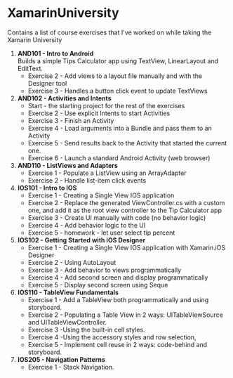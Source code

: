 # XamarinUniversity
Contains a list of course exercises that I've worked on while taking the Xamarin University


<ol>
 <li><b>AND101 - Intro to Android</b> <br>
 Builds a simple Tips Calculator app using  TextView, LinearLayout and EditText.
   <ul>
    <li>Exercise 2 - Add views to a layout file manually and with the Designer tool
    </li>
    <li>Exercise 3 - Handles a button click event to update TextViews
    </li>
   </ul> 
 </li>
  <li><b>AND102 - Activities and Intents</b>
   <ul>
    <li>Start - the starting project for the rest of the exercises
    </li>
    <li>Exercise 2 - Use explicit Intents to start Activities
    </li>
    <li>Exercise 3 - Finish an Activity
    </li>
    <li>Exercise 4 - Load arguments into a Bundle and pass them to an Activity
    </li>
    <li>Exercise 5 - Send results back to the Activity that started the current one.
    </li>
    <li>Exercise 6 - Launch a standard Android Activity (web browser)
    </li>
    </ul>
 </li>
   <li><b>AND110 - ListViews and Adapters</b>
   <ul>
    <li>Exercise 1 - Populate a ListView using an ArrayAdapter
    </li>
    <li>Exercise 2 - Handle list-item click events
    </li>
    </ul>
 </li>
</li>
   <li><b>IOS101 - Intro to IOS</b>
   <ul>
    <li>Exercise 1 - Creating a Single View IOS application
    </li>
    <li>Exercise 2 - Replace the generated ViewController.cs with a custom one, and add it
as the root view controller to the Tip Calculator app
    </li>
    <li>Exercise 3 - Create UI manually with code (no behavior logic)
    </li>
    <li>Exercise 4 - Add behavior logic to the UI
    </li>
    <li>Exercise 5 - homework - let user select tip percent
    </li>
   </ul>
 </li>
</li>
  <li><b>IOS102 - Getting Started with iOS Designer</b>
   <ul>
    <li>Exercise 1 - Creating a Single View IOS application with Xamarin.iOS Designer
    </li>
    <li>Exercise 2 - Using AutoLayout
    </li>
    <li>Exercise 3 - Add behavior to views programmatically
    </li>
    <li>Exercise 4 - Add second screen and display programmatically
    </li>
    <li>Exercise 5 - Display second screen using Seque
    </li>
   </ul>
 </li>
  <li><b>IOS110 - TableView Fundamentals</b>
   <ul>
    <li>Exercise 1 - Add a TableView both programmatically and using storyboard.
    </li>
    <li>Exercise 2 - Populating a Table View in 2 ways: UITableViewSource and UITableViewController.
    </li>
    <li>Exercise 3 -Using the built-in cell styles.
    </li>
    <li>Exercise 4 -Using the accessory styles and row selection,
    </li>
    <li>Exercise 5 - Implement cell reuse in 2 ways: code-behind and storyboard.
    </li>
   </ul>
 </li>
  <li><b>IOS205 - Navigation Patterns</b>
   <ul>
    <li>Exercise 1 - Stack Navigation.
    </li>
   </ul>
 </li>
</ol>


